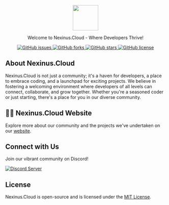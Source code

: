 <p align="center">
  <a href="https://github.com/Aurora-Networks/ttvleeroy/" target="_blank"> 
    <img src="https://media.discordapp.net/attachments/1229400813919539240/1232929933131644948/Untitled_design.gif?ex=662b3efa&is=6629ed7a&hm=11b704892555c054e178286a7b6b6f10fbb290c3170b3631499b884037734454&=&width=687&height=153" height="80">
  </a>
</p>

<p align="center">Welcome to Nexinus.Cloud - Where Developers Thrive!</p>

<p align="center">
  <a href="https://github.com/Aurora-Networks/ttvleeroy/issues">
  <img alt="GitHub issues" src="https://github.com/Aurora-Networks/ttvleeroy/">
  </a>
  <a href="https://github.com/SpicyDevs/spicydevs.github.io/forks">
  <img alt="GitHub forks" src="https://img.shields.io/github/forks/SpicyDevs/spicydevs.github.io">
  </a>
  <a href="https://github.com/SpicyDevs/spicydevs.github.io/stargazers">
  <img alt="GitHub stars" src="https://img.shields.io/github/stars/SpicyDevs/spicydevs.github.io">
  </a>
  <a href="https://github.com/SpicyDevs/spicydevs.github.io/blob/main/LICENSE.txt">
  <img alt="GitHub license" src="https://img.shields.io/github/license/SpicyDevs/spicydevs.github.io">
  </a>
</p>

## About Nexinus.Cloud 

Nexinus.Cloud is not just a community; it's a haven for developers, a place to embrace coding, and a launchpad for exciting projects. We believe in fostering a welcoming environment where developers of all levels can connect, collaborate, and grow together. Whether you're a seasoned coder or just starting, there's a place for you in our diverse community.

## 👨‍💻 Nexinus.Cloud  Website

Explore more about our community and the projects we've undertaken on our [website](https://nexinus.cloud).

## Connect with Us

Join our vibrant community on Discord!

<a href="https://discord.com/invite/kurHfreMaH">
  <img src="https://invidget.switchblade.xyz/kurHfreMaH" alt="Discord Server">
</a>

## License

Nexinus.Cloud  is open-source and is licensed under the [MIT License](https://github.com/SpicyDevs/spicydevs.github.io/blob/main/LICENSE.txt).
